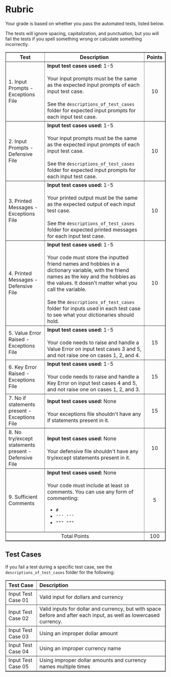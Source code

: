 # Rubric
Your grade is based on whether you pass the automated tests, listed below.

The tests will ignore spacing, capitalization, and punctuation, but you will fail the tests if you spell something wrong or calculate something incorrectly.



<table border="1" style="width: 100%; text-align: center;">
<thead>
    <tr>
        <th style="text-align: center;">Test</th>
        <th style="text-align: center;">Description</th>
        <th style="text-align: center;">Points</th>
    </tr>
</thead>
<tbody>
    <tr style="text-align: left">
        <td>1. Input Prompts - Exceptions File</td>
        <td>
        <b>Input test cases used:</b> 1-5<br><br>
        Your input prompts must be the same as the expected input prompts of each input test case. 
        <br>
        <br>
        See the <code>descriptions_of_test_cases</code> folder for expected input prompts for each input test case.
        </td> 
        <td style="text-align: center">10</td>
    </tr>
    <tr style="text-align: left">
        <td>2. Input Prompts - Defensive File</td>
        <td>
        <b>Input test cases used:</b> 1-5<br><br>
        Your input prompts must be the same as the expected input prompts of each input test case. 
        <br>
        <br>
        See the <code>descriptions_of_test_cases</code> folder for expected input prompts for each input test case.
        </td> 
        <td style="text-align: center">10</td>
    </tr>
    <tr style="text-align: left">
        <td>3. Printed Messages - Exceptions File</td>
        <td>
        <b>Input test cases used:</b> 1-5<br><br>
        Your printed output must be the same as the expected output of each input test case.
        <br>
        <br>
        See the <code>descriptions_of_test_cases</code> folder for expected printed messages for each input test case.       
        </td>
        <td style="text-align: center">10</td>
    </tr>
        <tr style="text-align: left">
        <td>4. Printed Messages - Defensive File</td>
        <td>
        <b>Input test cases used:</b> 1-5<br><br>
        Your code must store the inputted friend names and hobbies in a dictionary variable, with the friend names as the key and the hobbies as the values. It doesn't matter what you call the variable.
        <br>
        <br>
        See the <code>descriptions_of_test_cases</code> folder for inputs used in each test case to see what your dictionaries should hold.    
        </td>
        <td style="text-align: center">10</td>
    </tr>
    <tr style="text-align: left">
      <td>5. Value Error Raised - Exceptions File</td>
        <td>
        <b>Input test cases used:</b> 1-5<br><br>
        Your code needs to raise and handle a Value Error on input test cases 3 and 5, and not raise one on cases 1, 2, and 4.  
        </td>
        <td style="text-align: center">15</td>
    </tr>
    <tr style="text-align: left">
    <td>6. Key Error Raised - Exceptions File</td>
        <td>
        <b>Input test cases used:</b> 1-5<br><br>
        Your code needs to raise and handle a Key Error on input test cases 4 and 5, and not raise one on cases 1, 2, and 3.  
        </td>
        <td style="text-align: center">15</td>
    </tr>
    <tr style="text-align: left">
    <td>7. No if statements present - Exceptions File</td>
        <td>
        <b>Input test cases used:</b> None <br><br>
        Your exceptions file shouldn't have any if statements present in it. 
        </td>
        <td style="text-align: center">15</td>
    </tr>
    <tr style="text-align: left">
    <td>8. No try/except statements present - Defensive File</td>
        <td>
        <b>Input test cases used:</b> None <br><br>
        Your defensive file shouldn't have any try/except statements present in it. 
        </td>
        <td style="text-align: center">10</td>
    </tr>
    <tr style="text-align: left">
        <td>9. Sufficient Comments </td>
        <td>
        <b>Input test cases used:</b> None<br><br>
        Your code must include at least <code>10</code> comments. You can use any form of commenting:
        <ul>
          <li><code>#</code></li> 
          <li><code>''' '''</code></li>
          <li><code>""" """</code></li>
        </ul>
        </td>
        <td style="text-align: center">5</td>
    </tr>
    <tr>
        <td colspan="2">Total Points</td>
        <td>100</td>
  </tr>
</tbody>
</table>

## Test Cases
If you fail a test during a specific test case, see the `descriptions_of_test_cases` folder for the following:
<table border="1" style="width: 100%; text-align: left;">
  <tr>
    <th>Test Case</th>
    <th>Description</th>
  </tr>
  <tr>
    <td>Input Test Case 01</td>
    <td>Valid input for dollars and currency</td>
  </tr>
  <tr>
    <td>Input Test Case 02</td>
    <td>Valid inputs for dollar and currency, but with space before and after each input, as well as lowercased currency.</td>
  </tr>
  <tr>
    <td>Input Test Case 03</td>
    <td>Using an improper dollar amount</td>
  </tr>
  <tr>
    <td>Input Test Case 04</td>
    <td>Using an improper currency name</td>
  </tr>
  <tr>
    <td>Input Test Case 05</td>
    <td>Using improper dollar amounts and currency names multiple times</td>
  </tr>
</table>